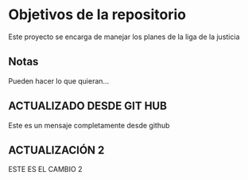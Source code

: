 # Objetivos de la repositorio

Este proyecto se encarga de manejar los planes de la liga de la justicia


## Notas
Pueden hacer lo que quieran...


## ACTUALIZADO DESDE GIT HUB 
Este es un mensaje completamente desde github


## ACTUALIZACIÓN 2 
ESTE ES EL CAMBIO 2
